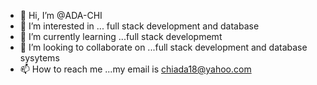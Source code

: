 - 👋 Hi, I’m @ADA-CHI
- 👀 I’m interested in ... full stack development and database 
- 🌱 I’m currently learning ...full stack developmemt
- 💞️ I’m looking to collaborate on ...full stack development and database sysytems
- 📫 How to reach me ...my email is chiada18@yahoo.com

<!---
ADA-CHI/ADA-CHI is a ✨ special ✨ repository because its `README.md` (this file) appears on your GitHub profile.
You can click the Preview link to take a look at your changes.
--->
